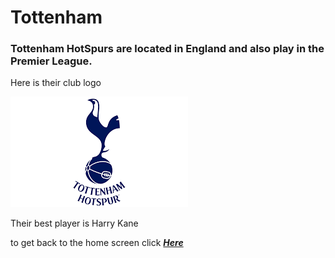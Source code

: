 # Tottenham

### Tottenham HotSpurs are located in England and also play in the Premier League.


Here is their club logo

![Tottenham Logo](Resources/images/Tottenham.Image.png)

Their best player is Harry Kane

to get back to the home screen click ***[Here](README.markdown)***
